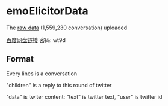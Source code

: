 # emoElicitorData

The [raw data](https://drive.google.com/file/d/1dle57ZUM7owlndo9g7qqCADGx3ZoL_TE/view?usp=sharing) (1,559,230 conversation)  uploaded   

[百度网盘链接](https://pan.baidu.com/s/1eBLDV2YAXtODgdu5jCVfsQ) 密码: wt9d

## Format

Every lines is a conversation

"children" is a reply to this round of twitter

"data" is twiter content: "text" is twitter text, "user" is twitter id

